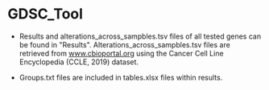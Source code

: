 # GDSC_Tool

* Results and alterations_across_sampbles.tsv files of all tested genes can be found in "Results". Alterations_across_sampbles.tsv files are retrieved from www.cbioportal.org using the Cancer Cell Line Encyclopedia (CCLE, 2019) dataset.

* Groups.txt files are included in tables.xlsx files within results.
